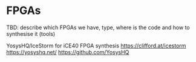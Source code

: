 FPGAs
=======

TBD: describe which FPGAs we have, type, where is the code and how to synthesise it (tools)

YosysHQ/IceStorm for iCE40 FPGA synthesis
    https://clifford.at/icestorm
    https://yosyshq.net/
    https://github.com/YosysHQ
